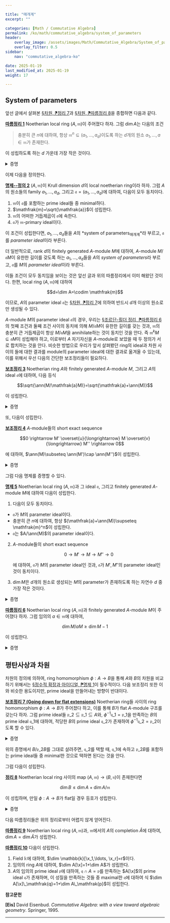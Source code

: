 ```yaml
---

title: "매개계"
excerpt: ""

categories: [Math / Commutative Algebra]
permalink: /ko/math/commutative_algebra/system_of_parameters
header:
    overlay_image: /assets/images/Math/Commutative_Algebra/System_of_parameters.png
    overlay_filter: 0.5
sidebar: 
    nav: "commutative_algebra-ko"

date: 2025-01-19
last_modified_at: 2025-01-19
weight: 17

---
```


## System of parameters

앞선 글에서 살펴본 [§차원, ⁋정리 7](/ko/math/commutative_algebra/Krull_dimension#thm7)과 [§차원, ⁋따름정리 8](/ko/math/commutative_algebra/Krull_dimension#cor8)을 종합하면 다음과 같다.

<div class="proposition" markdown="1">

<ins id="cor1">**따름정리 1**</ins> Noetherian local ring $(A, \mathfrak{m})$이 주어졌다 하자. 그럼 $\dim A$는 다음의 조건

> 충분히 큰 $n$에 대하여, 항상 $\mathfrak{m}^n\subseteq (a_1,\ldots, a_d)$이도록 하는 $d$개의 원소 $a_1,\ldots, a\in \mathfrak{m}$가 존재한다. 

이 성립하도록 하는 $d$ 가운데 가장 작은 것이다.

</div>
<details class="proof" markdown="1">
<summary>증명</summary>

우선 $\mathfrak{m}^n\subseteq (a_1,\ldots, a_d)$라 가정하자. 그럼 [§조르단-횔더 정리, ⁋따름정리 8](/ko/math/commutative_algebra/Jordan-Holder_theorem#cor8)에 의하여 $\mathfrak{m}$은 $(a_1,\ldots, a_d)$를 포함하는 prime ideal 중 minimal한 것이다. 따라서 [§차원, ⁋정리 7](/ko/math/commutative_algebra/Krull_dimension#thm7)에 의하여 $\codim \mathfrak{m}\leq d$가 성립한다. 

반대로 $(A,\mathfrak{m})$이 $\dim A=d$를 만족한다 하자. 그럼 정의에 의하여, 길이 $d$의 supremum은 $\mathfrak{m}$에서 시작하는 prime ideal들의 chain에서 나오므로, 정확히 $\codim \mathfrak{m}$과 같다. 따라서, [§차원, ⁋따름정리 8](/ko/math/commutative_algebra/Krull_dimension#cor8)을 사용하면 $\mathfrak{m}$이 ideal $(a_1,\ldots, a_d)$를 포함하는 것 중 minimal한 prime이도록 할 수 있다. 그럼 $\mathfrak{m}$은 $A/(a_1,\ldots, a_d)$에서 유일한 prime ideal이 되므로, 이것이 정확히 $A/(a_1,\ldots, a_d)$의 nilradical이 되어야 하고 ([§국소화의 성질들, ⁋따름정리 8](/ko/math/commutative_algebra//ko/math/commutative_algebra/properties_of_localization#cor8)) 따라서 원하는 결과를 얻는다. 

</details>

이제 다음을 정의한다. 

<div class="definition" markdown="1">

<ins id="prop-def2">**명제--정의 2**</ins> $(A,\mathfrak{m})$이 Krull dimension $d$의 local noetherian ring이라 하자. 그럼 $A$의 원소들의 family $a_1,\ldots, a_d$, 그리고 $\mathfrak{a}=(a_1,\ldots, a_d)$에 대하여, 다음이 모두 동치이다.

1. $\mathfrak{m}$이 $\mathfrak{a}$를 포함하는 prime ideal들 중 minimal하다.
2. $\mathfrak{m}=\sqrt{\mathfrak{a}}$이 성립한다.
3. $\mathfrak{m}$의 어떠한 거듭제곱이 $\mathfrak{a}$에 속한다. 
4. $\mathfrak{a}$가 $\mathfrak{m}$-primary ideal이다. 

이 조건이 성립한다면, $a_1,\ldots, a_d$들을 $A$의 *system of parameters<sub>매개계</sub>*라 부르고, $\mathfrak{a}$를 *parameter ideal*이라 부른다.

더 일반적으로, rank $d$의 finitely generated $A$-module $M$에 대하여, $A$-module $M/\mathfrak{a}M$이 유한한 길이를 갖도록 하는 $a_1,\ldots, a_d$들을 $A$의 *system of parameters*라 부르고, $\mathfrak{a}$를 $M$의 *parameter ideal*이라 부른다. 

</div>

이들 조건이 모두 동치임을 보이는 것은 앞선 글과 위의 따름정리에서 이미 해왔던 것이다. 한편, local ring $(A, \mathfrak{m})$에 대하여 

$$d=\dim A=\codim \mathfrak{m}$$

이므로, $A$의 parameter ideal $\mathfrak{a}$는 [§차원, ⁋정리 7](/ko/math/commutative_algebra/Krull_dimension#thm7)에 의하여 반드시 $d$개 이상의 원소로만 생성될 수 있다. 

$A$-module $M$의 parameter ideal $\mathfrak{a}$의 경우, 우리는 [§조르단-횔더 정리, ⁋따름정리 6](/ko/math/commutative_algebra/Jordan-Holder_theorem#cor6)의 첫째 조건과 둘째 조건 사이의 동치에 의해 $M/\mathfrak{a}M$이 유한한 길이를 갖는 것과, $\mathfrak{m}$의 충분히 큰 거듭제곱이 항상 $M/\mathfrak{a}M$을 annihilate하는 것이 동치인 것을 안다. 즉 $\mathfrak{m}^k M \subseteq \mathfrak{a}M$이 성립해야 하고, 이로부터 $A$ 자기자신을 $A$-module로 보았을 때 두 정의가 서로 합치하는 것을 안다. 비슷한 방법으로 우리가 앞서 살펴봤던 ring의 ideal과 차원 사이의 들에 대한 결과를 module의 parameter ideal에 대한 결과로 옮겨올 수 있는데, 이를 위해서 우선 다음의 간단한 보조정리들이 필요하다.

<div class="proposition" markdown="1">

<ins id="lem3">**보조정리 3**</ins> Noetherian ring $A$와 finitely generated $A$-module $M$, 그리고 $A$의 ideal $\mathfrak{a}$에 대하여, 다음 등식

$$\sqrt{\ann(M/\mathfrak{a}M)}=\sqrt{\mathfrak{a}+\ann(M)}$$

이 성립한다.

</div>
<details class="proof" markdown="1">
<summary>증명</summary>

[§국소화의 성질들, ⁋따름정리 8](/ko/math/commutative_algebra//ko/math/commutative_algebra/properties_of_localization#cor8)에 의하여 $\ann(M/\mathfrak{a}M)$을 포함하는 prime ideal들의 집합과 $\mathfrak{a}+\ann(M)$을 포함하는 prime ideal들의 집합이 정확히 동일하다는 것을 보이면 충분하다. 이제 prime ideal $\mathfrak{p}$가 $\ann(M/\mathfrak{a}M)$을 포함하는 것은 [§국소화, ⁋명제 5](/ko/math/commutative_algebra/localization#prop5)에 의하여 $(M/\mathfrak{a}M)\_\mathfrak{p}\neq 0$인 것과 동치이다. 그럼 $(M/\mathfrak{a}M)\_\mathfrak{p}=M\_\mathfrak{p}/\mathfrak{a}M\_\mathfrak{p}\neq 0$인 것은, [§정수적 확장, ⁋보조정리 8](/ko/math/commutative_algebra/integral_extension#lem8)에 의하여, $M\_\mathfrak{p}\neq 0$이고 $\mathfrak{a}A\_\mathfrak{p}\subseteq \mathfrak{p}A\_\mathfrak{p}$인 것과 동치이다. 이는 다시 [§국소화의 성질들, ⁋따름정리 8](/ko/math/commutative_algebra//ko/math/commutative_algebra/properties_of_localization#cor8)에 의하여, $\mathfrak{p}\supseteq \ann(M)$이고 $\mathfrak{p}\supseteq \mathfrak{a}$인 것, 즉 $\mathfrak{p}\supseteq \mathfrak{a}+\ann(M)$인 것과 동치이므로 원하는 결과를 얻는다. 

</details>

또, 다음이 성립한다.

<div class="proposition" markdown="1">

<ins id="lem4">**보조정리 4**</ins> $A$-module들의 short exact sequence

$$0 \rightarrow M' \overset{u}{\longrightarrow} M \overset{v}{\longrightarrow} M'' \rightarrow  0$$

에 대하여, $\ann(M)\subseteq \ann(M')\cap \ann(M'')$이 성립한다.

</div>
<details class="proof" markdown="1">
<summary>증명</summary>

$a\in\ann(M)$이라 하면, 임의의 $x'\in M'$에 대하여 $u(ax')=au(x')=0$이고, $u$는 injective이므로 $ax'=0$가 되어 $a\in\ann(M')$이다.

비슷하게, 임의의 $x''\in M''$에 대하여, $v$가 surjective이므로 $v(x)=x''$를 만족하는 $x\in M$가 존재하고 그럼 $ax''=av(x)=v(ax)=0$이므로 $a\in\ann(M'')$이다. 

</details>

그럼 다음 명제를 증명할 수 있다. 

<div class="proposition" markdown="1">

<ins id="prop5">**명제 5**</ins> Noetherian local ring $(A,\mathfrak{m})$과 그 ideal $\mathfrak{a}$, 그리고 finitely generated $A$-module $M$에 대하여 다음이 성립한다.

1. 다음이 모두 동치이다.
  - $\mathfrak{a}$가 $M$의 parameter ideal이다. 
  - 충분히 큰 $n$에 대하여, 항상 $(\mathfrak{a}+\ann(M))\supseteq \mathfrak{m}^n$이 성립한다.
  - $\mathfrak{a}$는 $A/\ann(M)$의 parameter ideal이다.
2. $A$-module들의 short exact sequence 
    
    $$0 \rightarrow M' \rightarrow M \rightarrow M'' \rightarrow 0$$

    에 대하여, $\mathfrak{a}$가 $M$의 parameter ideal인 것과, $\mathfrak{a}$가 $M',M''$의 parameter ideal인 것이 동치이다.
3. $\dim M$은 $d$개의 원소로 생성되는 $M$의 parameter가 존재하도록 하는 자연수 $d$ 중 가장 작은 것이다. 

</div>
<details class="proof" markdown="1">
<summary>증명</summary>

1. 우선 $\mathfrak{a}$가 $M$의 parameter ideal이라 가정하자. 그럼 [명제--정의 2](#prop-def2) 직후에 살펴본 논증에 의하여 $\mathfrak{m}$의 충분히 큰 거듭제곱이 항상 $M/\mathfrak{a}M$을 annihilate하는 것을 알고, 이와 [보조정리 3](#lem3)을 종합하면
    
    $$\mathfrak{m}\subseteq \sqrt{\ann(M/\mathfrak{a}M)}=\sqrt{\mathfrak{a}+\ann(M)}$$

    이므로, 충분히 큰 $n$에 대하여 $\mathfrak{m}^n\in(\mathfrak{a}+\ann(M))$이 성립해야 하는 것을 안다.  
    이제 둘째 조건을 가정하자. 그럼 ring $A'=A/\ann(M)$에서 $\mathfrak{m}+\ann(M)$은 유일한 maximal ideal이고, 가정으로부터 충분히 큰 $n$에 대하여 $(\mathfrak{m}+\ann(M))^n$이 $\mathfrak{a}+\ann(M)$에 속해야 하는 것을 알고 있으므로 $\mathfrak{a}+\ann(M)$은 $A/\ann(M)$의 (ring으로서의) parameter ideal이며, $A/\ann(M)$을 $A$-module로 보면 원하는 결과를 얻는다.  
    마지막 동치의 경우, 다음 포함관계

    $$\mathfrak{m}\subseteq \sqrt{\mathfrak{a}+\ann(M)}=\sqrt{\ann(M/\mathfrak{a}M)}$$

    로부터 자명하다. 
2. $\mathfrak{a}$가 $M$의 parameter ideal이라 하자. 그럼 [보조정리 4](#lem4)에 의하여 $\ann(M)\subseteq \ann(M')\cap \ann(M'')$이므로 $\mathfrak{a}$가 이들의 parameter ideal인 것이 자명하다. 거꾸로 $A/\mathfrak{a}\otimes-$를 취해 얻어지는 다음의 exact sequence
    
    $$M'/\mathfrak{a}M' \rightarrow M/ \mathfrak{a}M \rightarrow M''/\mathfrak{a}M'' \rightarrow 0$$

    로부터, 만일 $M'/\mathfrak{a}M'$과 $M''/\mathfrak{a}M''$이 유한한 길이를 갖는다면 $M/\mathfrak{a}M$ 또한 그래야 한다는 것을 안다.
3. 정의에 의하여 $\dim M=\dim A/\ann(M)$이므로 첫째 결과와 [§차원, ⁋따름정리 8](/ko/math/commutative_algebra/Krull_dimension#cor8)로부터 자명하다. 

</details>

<div class="proposition" markdown="1">

<ins id="cor6">**따름정리 6**</ins> Noetherian local ring $(A, \mathfrak{m})$과 finitely generated $A$-module $M$이 주어졌다 하자. 그럼 임의의 $a\in \mathfrak{m}$에 대하여,

$$\dim M/ aM \geq \dim M-1$$

이 성립한다. 

</div>
<details class="proof" markdown="1">
<summary>증명</summary>

정의에 의하여, $\dim M/aM=d$라는 것은 ring $A/\ann(M/aM)$의 차원이 $d$라는 것이다. 그럼 [따름정리 1](#cor1)에 의하여 $A/\ann(M/aM)$은 $d$개의 원소로 생성되는 parameter ideal $\mathfrak{a}=(a_1,\ldots, a_d)$를 가지며, [명제 5](#prop5)의 첫째 결과에 의하여 이는 $M/aM$의 parameter ideal이기도 하다. 그럼 

$$\frac{M/aM}{\mathfrak{a}(M/aM)}\cong \frac{M}{((a)+\mathfrak{a})M}=\frac{M}{(a,a_1,\ldots, a_d)M}$$

이 유한한 길이를 가지므로, $(a,a_1,\ldots, a_d)$는 $M$의 parameter ideal이 된다. 따라서 [명제 5](#prop5)의 셋째 조건에 의하여 $\dim M\leq 1+d$이다. 

</details>

## 평탄사상과 차원

차원의 정의에 의하여, ring homomorphism $\phi: A \rightarrow B$을 통해 $A$와 $B$의 차원을 비교하기 위해서는 [§정수적 확장과 아이디얼, ⁋명제 1](/ko/math/commutative_algebra/lying_over_and_going_up#prop1)이 필수적이다. 다음 보조정리 또한 이와 비슷한 용도이지만, prime ideal을 만들어내는 방향이 반대이다. 

<div class="proposition" markdown="1">

<ins id="lem7">**보조정리 7 (Going down for flat extensions)**</ins> Noetherian ring들 사이의 ring homomorphism $\phi: A \rightarrow B$가 주어졌다 하고, 이를 통해 $B$가 flat $A$-module 구조를 갖는다 하자. 그럼 prime ideal들 $\mathfrak{p}\_2\subseteq\mathfrak{p}\_1\subseteq A$와, $\phi^{-1}\mathfrak{q}\_1=\mathfrak{p}\_1$을 만족하는 $B$의 prime ideal $\mathfrak{q}\_1$에 대하여, 적당한 $B$의 prime ideal $\mathfrak{q}\_2$가 존재하여 $\phi^{-1}\mathfrak{q}\_2=\mathfrak{p}\_2$이도록 할 수 있다. 

</div>
<details class="proof" markdown="1">
<summary>증명</summary>

우선 $\phi: A \rightarrow B$에 $A/\mathfrak{p}\_2\otimes_A-$를 취하면 다음의 ring homomorphism

$$\phi\otimes_A\id_{A/\mathfrak{p}_2}: A/\mathfrak{p}_2\cong A\otimes_A A/\mathfrak{p}_2 \rightarrow B\otimes_A A/\mathfrak{p}_2\cong B/\mathfrak{p}_2B$$

를 얻으며, $\phi$가 flat이라는 가정으로부터 이 또한 flat인 것을 안다. 따라서 $\mathfrak{p}\_2=0$이고 $A$가 integral domain이라 가정해도 충분하다. 그럼 [§평탄성, ⁋따름정리 3](/ko/math/commutative_algebra/flatness#cor3)에 의하여 $\phi$는 $A$의 non-zerodivisor를 $B$의 non-zerodivisor로 옮겨야 한다. 

한편, [\[집합론\] §선택공리, ⁋정리 4](/ko/math/set_theory/axiom_of_choice#thm4)에 의하여 우리는 $\mathfrak{q}\_1$에 포함되는 minimal prime ideal $\mathfrak{q}\_2$가 존재함을 안다. 그런데 $B$를 자기 자신 위에 정의된 module로 본다면 $\ann B=0$이므로 [§동반소아이디얼, ⁋정리 7](/ko/math/commutative_algebra/associated_primes#thm7)의 첫째 결과에 의하여 $\mathfrak{q}\_2\in \Ass B$이고, 다시 해당 정리의 둘째 결과에 의하여 $\mathfrak{q}\_2$는 zero-divisor로만 이루어져 있어야 한다. 따라서 위에서 살펴본 $\phi$의 성질에 의하여 $\phi^{-1}(\mathfrak{q}\_2)=0$이어야 함을 안다. 

</details>

위의 증명에서 $B/\mathfrak{p}\_2B$를 그대로 살려주면, $\mathfrak{q}\_2$를 택할 때, $\mathfrak{q}\_1$에 속하고 $\mathfrak{p}\_2 B$를 포함하는 prime ideal들 중 minimal한 것으로 택하면 된다는 것을 안다. 

그럼 다음이 성립한다.

<div class="proposition" markdown="1">

<ins id="thm8">**정리 8**</ins> Noetherian local ring 사이의 map $(A,\mathfrak{m}) \rightarrow (B, \mathfrak{n})$이 존재한다면

$$\dim B\leq \dim A +\dim A/\mathfrak{m}$$

이 성립하며, 만일 $\phi:A \rightarrow B$가 flat일 경우 등호가 성립한다.

</div>
<details class="proof" markdown="1">
<summary>증명</summary>

편의상 $\dim A=d$, $e=\dim B/\mathfrak{m}B$로 표기하자. 우선 [따름정리 1](#cor1)에 의해 $a_1,\ldots, a_d$이 존재하여, 충분히 큰 $s$에 대하여는 항상 $\mathfrak{m}^s\subseteq (a_1,\ldots, a_d)$이도록 할 수 있고, 비슷하게 $b_1,\ldots, b_e\in B$가 존재하여, 충분히 큰 $t$에 대하여는 항상 $\mathfrak{n}^t\subseteq \phi(\mathfrak{m})B+(b_1,\ldots, b_e)$이도록 할 수 있다. 그럼 이제

$$\mathfrak{n}^{st}=(\mathfrak{n}^t)^s\subseteq (\phi(\mathfrak{m})B+(b_1,\ldots, b_e))^s\subseteq \phi(\mathfrak{m}^s)B+(b_1,\ldots, b_e)\subseteq (\phi(a_1),\ldots, \phi(a_d), b_1,\ldots, b_e)$$

이므로, [§차원, ⁋정리 7](/ko/math/commutative_algebra/Krull_dimension#thm7)에 의해 $\dim B\leq d+e$가 성립한다. 

이제 $\phi:A \rightarrow B$가 $B$를 flat $A$-module로 만든다 가정하고 반대방향 부등호를 보이자. 우선 이를 위해 $B/\phi(\mathfrak{m})B$의 차원을 주는 prime ideal들의 chain을 생각하면, $B$의 적당한 prime ideal $\mathfrak{q}$가 존재하여 $\dim \mathfrak{q}=\dim B/\phi(\mathfrak{m})B$이도록 할 수 있으며, 특히 $\mathfrak{q}$는 $\phi(\mathfrak{m})B$를 포함하는 prime ideal 중 minimal한 것이다. 그럼 이제 다음의 부등식

$$\dim B\geq\dim \mathfrak{q}+\codim \mathfrak{q}=\dim B/\phi(\mathfrak{m})B+\codim \mathfrak{q}$$

으로부터, 우리가 보여야 하는 것은 $\codim \mathfrak{q}\geq\dim A$임을 안다. 그런데 정의에 의하여 $\phi^{-1}(\mathfrak{q})=\mathfrak{m}$이므로, [보조정리 7](#lem7)에 의해 우리는 $\mathfrak{m}$으로 시작하는 $A$의 prime ideal들의 chain

$$\mathfrak{m}\supseteq \mathfrak{p}_1\supseteq \mathfrak{p}_2\supseteq\cdots$$

이 주어질 때마다 $\mathfrak{q}$로부터 시작하는 $B$의 prime ideal들의 chain

$$\mathfrak{q}\supseteq \mathfrak{q}_1\supseteq \mathfrak{q}_2\supseteq\cdots$$

이 존재함을 알고, 이로부터 원하는 부등식을 얻는다. 

</details>

다음 따름정리들은 위의 정리로부터 어렵지 않게 얻어진다. 

<div class="proposition" markdown="1">

<ins id="cor9">**따름정리 9**</ins> Noetherian local ring $(A, \mathfrak{m})$과, $\mathfrak{m}$에서의 $A$의 completion $\widehat{A}$에 대하여, $\dim A=\dim \widehat{A}$가 성립한다.

</div>

<div class="proposition" markdown="1">

<ins id="cor10">**따름정리 10**</ins> 다음이 성립한다.

1. Field $\mathbb{k}$에 대하여, $\dim \mathbb{k}[\x_1,\ldots, \x_r]=r$이다. 
2. 임의의 ring $A$에 대하여, $\dim A[\x]=1+\dim A$가 성립한다.
3. $A$의 임의의 prime ideal $\mathfrak{p}$에 대하여, $\mathfrak{q}\cap A=\mathfrak{p}$를 만족하는 $A[\x]$의 prime ideal $\mathfrak{q}$가 존재하며, 이 성질을 만족하는 것들 중 maximal한 $\mathfrak{q}$에 대하여 식 $\dim A[\x]\_\mathfrak{q}=1+\dim A\_\mathfrak{p}$이 성립한다. 

</div>



**참고문헌**

**[Eis]** David Eisenbud. *Commutative Algebra: with a view toward algebraic geometry*. Springer, 1995. 

---